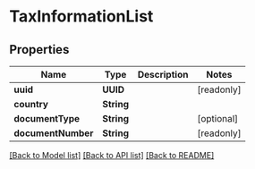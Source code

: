 # TaxInformationList

## Properties
Name | Type | Description | Notes
------------ | ------------- | ------------- | -------------
**uuid** | **UUID** |  | [readonly] 
**country** | **String** |  | 
**documentType** | **String** |  | [optional] 
**documentNumber** | **String** |  | [readonly] 

[[Back to Model list]](../README.md#documentation-for-models) [[Back to API list]](../README.md#documentation-for-api-endpoints) [[Back to README]](../README.md)


